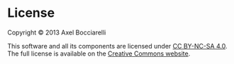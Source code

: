 License
=======

Copyright &copy; 2013 Axel Bocciarelli

This software and all its components are licensed under [CC BY-NC-SA 4.0](http://creativecommons.org/licenses/by-nc-sa/4.0/). The full license is available on the [Creative Commons website](http://creativecommons.org/licenses/by-nc-sa/4.0/).
